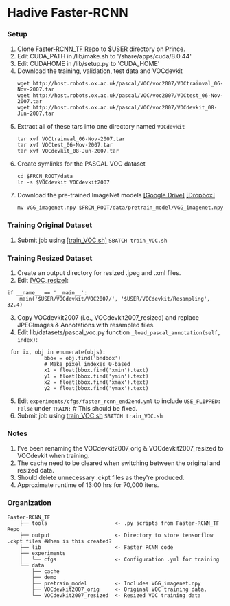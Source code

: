# Hadive Faster-RCNN

### Setup
1. Clone [Faster-RCNN_TF Repo]('https://github.com/smallcorgi/Faster-RCNN_TF') to $USER directory on Prince.
2. Edit CUDA_PATH in /lib/make.sh to '/share/apps/cuda/8.0.44'
3. Edit CUDAHOME in /lib/setup.py to 'CUDA_HOME'
4. Download the training, validation, test data and VOCdevkit
	```Shell
	wget http://host.robots.ox.ac.uk/pascal/VOC/voc2007/VOCtrainval_06-Nov-2007.tar
	wget http://host.robots.ox.ac.uk/pascal/VOC/voc2007/VOCtest_06-Nov-2007.tar
	wget http://host.robots.ox.ac.uk/pascal/VOC/voc2007/VOCdevkit_08-Jun-2007.tar
	```
5. Extract all of these tars into one directory named `VOCdevkit`
	```Shell
	tar xvf VOCtrainval_06-Nov-2007.tar
	tar xvf VOCtest_06-Nov-2007.tar
	tar xvf VOCdevkit_08-Jun-2007.tar
	```
6. Create symlinks for the PASCAL VOC dataset
	```Shell
    cd $FRCN_ROOT/data
    ln -s $VOCdevkit VOCdevkit2007
    ```
7. Download the pre-trained ImageNet models [[Google Drive]](https://drive.google.com/open?id=0ByuDEGFYmWsbNVF5eExySUtMZmM) [[Dropbox]](https://www.dropbox.com/s/po2kzdhdgl4ix55/VGG_imagenet.npy?dl=0)
   	```Shell
    mv VGG_imagenet.npy $FRCN_ROOT/data/pretrain_model/VGG_imagenet.npy
    ```

### Training Original Dataset
1. Submit job using [[train_VOC.sh]](https://github.com/gdobler/hadive/blob/master/hadive/train_VOC.sh)
```SBATCH train_VOC.sh```

### Training Resized Dataset
1. Create an output directory for resized .jpeg and .xml files.
2. Edit [[VOC_resize]](https://github.com/gdobler/hadive/blob/master/hadive/VOC_resize.sh):
```
if __name__ == '__main__':
	main('$USER/VOCdevkit/VOC2007/', '$USER/VOCdevkit/Resampling', 32.4)
```
3. Copy VOCdevkit2007 (i.e., VOCdevkit2007_resized) and replace JPEGImages & Annotations with resampled files.
4. Edit lib/datasets/pascal_voc.py function `_load_pascal_annotation(self, index)`:
```
 for ix, obj in enumerate(objs):
            bbox = obj.find('bndbox')
            # Make pixel indexes 0-based
            x1 = float(bbox.find('xmin').text)
            y1 = float(bbox.find('ymin').text)
            x2 = float(bbox.find('xmax').text)
            y2 = float(bbox.find('ymax').text)
```
5. Edit `experiments/cfgs/faster_rcnn_end2end.yml` to include `USE_FLIPPED: False` under `TRAIN:` # This should be fixed.
6. Submit job using [train_VOC.sh]('https://github.com/gdobler/hadive/blob/master/hadive/train_VOC.sh')
```SBATCH train_VOC.sh```

### Notes
1. I've been renaming the VOCdevkit2007_orig & VOCdevkit2007_resized to VOCdevkit when training.
2. The cache need to be cleared when switching between the original and resized data.
3. Should delete unnecessary .ckpt files as they're produced.
4. Approximate runtime of 13:00 hrs for 70,000 iters.


### Organization
```
Faster-RCNN_TF
    ├── tools                      <- .py scripts from Faster-RCNN_TF Repo
    ├── output                     <- Directory to store tensorflow .ckpt files #When is this created?
    ├── lib                        <- Faster RCNN code
    ├── experiments
    │   └── cfgs                   <- Configuration .yml for training
    └── data
        ├── cache
        ├── demo
        ├── pretrain_model         <- Includes VGG_imagenet.npy
        ├── VOCdevkit2007_orig     <- Original VOC training data.
        └── VOCdevkit2007_resized  <- Resized VOC training data           
```